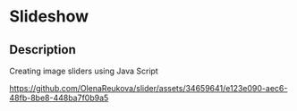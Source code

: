# Slideshow

## Description
Creating image sliders using Java Script

https://github.com/OlenaReukova/slider/assets/34659641/e123e090-aec6-48fb-8be8-448ba7f0b9a5

